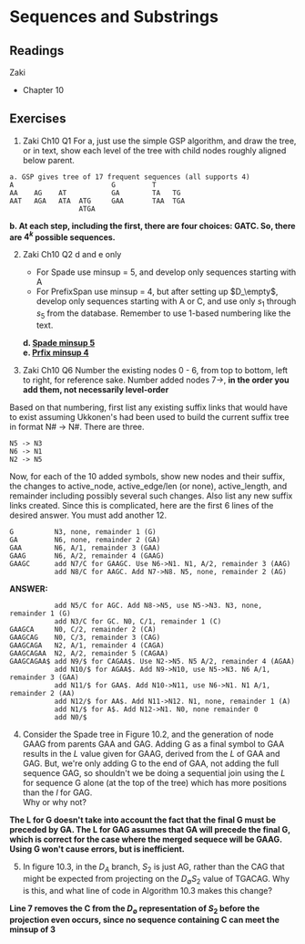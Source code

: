 # Sequences and Substrings

## Readings
Zaki
  * Chapter 10

## Exercises

1. Zaki Ch10 Q1
For a, just use the simple GSP algorithm, and draw the tree, or in text, show
each level of the tree with child nodes roughly aligned below parent.

```
a. GSP gives tree of 17 frequent sequences (all supports 4)
A                        G         T        
AA    AG    AT           GA        TA   TG 
AAT   AGA   ATA  ATG     GAA       TAA  TGA
                 ATGA
```
**b. At each step, including the first, there are four choices: GATC.  So,
there are $4^k$ possible sequences.**

2. Zaki Ch10 Q2 d and e only
   * For Spade use minsup = 5, and develop only sequences starting with A
   * For PrefixSpan use minsup = 4, but after setting up $D_\empty$, develop only sequences starting with A or C, and use only $s_1$ through $s_5$ from the database.  Remember to use 1-based numbering like the text.
   
   **d. [Spade minsup 5](HW5Spade.jpg)\
   e. [Prfix minsup 4](HW5Prefix.jpg)**

3. Zaki Ch10 Q6
 Number the existing nodes 0 - 6, from top to bottom, left to right, for
 reference sake.  Number added nodes 7->, **in the order you add them, 
 not necessarily level-order**
 
 Based on that numbering, first list any existing suffix links that would 
 have to exist assuming Ukkonen's had been used to build the current suffix tree
 in format N# -> N#.  There are three.

```
N5 -> N3
N6 -> N1
N2 -> N5
```
Now, for each of the 10 added symbols, show new nodes and their suffix, the
changes to active_node, active_edge/len (or none), active_length, and 
remainder including possibly several such changes.  Also list any new suffix 
links created. Since this is complicated, here are the first 6 lines of the 
desired answer.  You must add another 12.

```
G          N3, none, remainder 1 (G)
GA         N6, none, remainder 2 (GA)
GAA        N6, A/1, remainder 3 (GAA)
GAAG       N6, A/2, remainder 4 (GAAG)
GAAGC      add N7/C for GAAGC. Use N6->N1. N1, A/2, remainder 3 (AAG)
           add N8/C for AAGC. Add N7->N8. N5, none, remainder 2 (AG)
```
**ANSWER:**
```
           add N5/C for AGC. Add N8->N5, use N5->N3. N3, none, remainder 1 (G)
           add N3/C for GC. N0, C/1, remainder 1 (C)
GAAGCA     N0, C/2, remainder 2 (CA)
GAAGCAG    N0, C/3, remainder 3 (CAG)
GAAGCAGA   N2, A/1, remainder 4 (CAGA)
GAAGCAGAA  N2, A/2, remainder 5 (CAGAA)
GAAGCAGAA$ add N9/$ for CAGAA$. Use N2->N5. N5 A/2, remainder 4 (AGAA)
           add N10/$ for AGAA$. Add N9->N10, use N5->N3. N6 A/1, remainder 3 (GAA)
           add N11/$ for GAA$. Add N10->N11, use N6->N1. N1 A/1, remainder 2 (AA)
           add N12/$ for AA$. Add N11->N12. N1, none, remainder 1 (A)
           add N1/$ for A$. Add N12->N1. N0, none remainder 0
           add N0/$
```
4. Consider the Spade tree in Figure 10.2, and the generation of node GAAG 
from parents GAA and GAG.  Adding G as a final symbol to GAA results in 
the *L* value given for GAAG, derived from the *L* of GAA and GAG.  But, 
we're only adding G to the end of GAA, not adding the full sequence GAG, 
so shouldn't we be doing a sequential join using the *L* for sequence G 
alone (at the top of the tree) which has more positions than the *l* for GAG.  
Why or why not?

**The L for G doesn't take into account the fact that the final G must be 
preceded by GA.  The L for GAG assumes that GA will precede the final G,
which is correct for the case where the merged sequece will be GAAG.  Using
G won't cause errors, but is inefficient.**

5. In figure 10.3, in the $D_A$ branch,  $S_2$ is just AG, rather than the 
CAG that might be expected from projecting on the $D_\emptyset S_2$ value
of TGACAG.  Why is this, and what line of code in Algorithm 10.3 makes 
this change? 

**Line 7 removes the C from the $D_\emptyset$ representation of $S_2$ before 
the projection even occurs, since no sequence containing C can meet the
minsup of 3**
